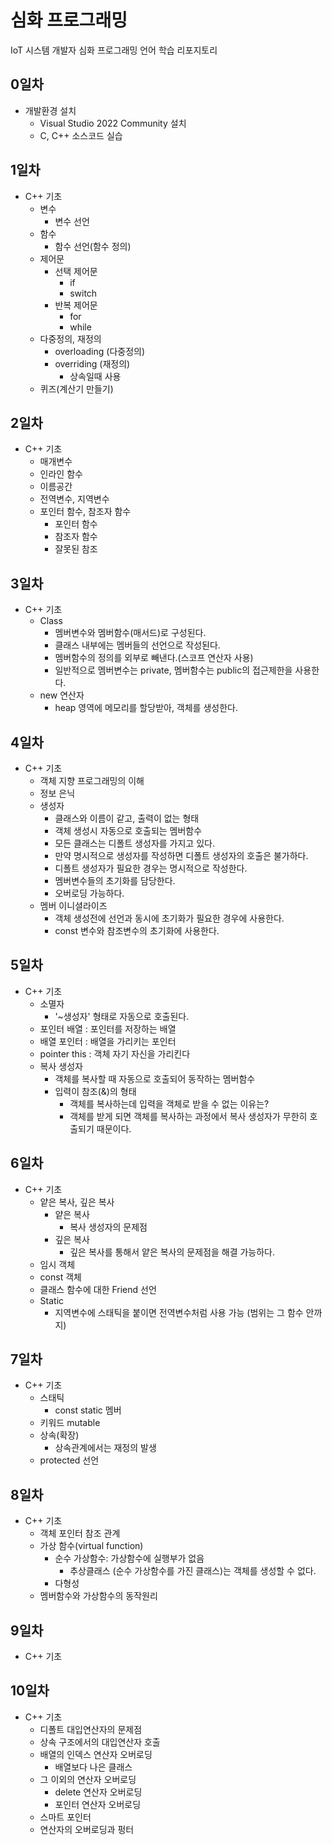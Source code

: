 # 심화 프로그래밍
IoT 시스템 개발자 심화 프로그래밍 언어 학습 리포지토리

## 0일차
- 개발환경 설치
	- Visual Studio 2022 Community 설치
	- C, C++ 소스코드 실습
	
## 1일차
- C++ 기초
	- 변수
		- 변수 선언
	- 함수
		- 함수 선언(함수 정의)
	- 제어문
		- 선택 제어문
			- if
			- switch
		- 반복 제어문
			- for
			- while
	- 다중정의, 재정의
		- overloading (다중정의)
		- overriding (재정의)
			- 상속일때 사용
	- 퀴즈(계산기 만들기)

## 2일차
- C++ 기초
	- 매개변수
	- 인라인 함수
	- 이름공간
	- 전역변수, 지역변수
	- 포인터 함수, 참조자 함수
		- 포인터 함수
		- 참조자 함수
		- 잘못된 참조
		
## 3일차
- C++ 기초
	- Class
		- 멤버변수와 멤버함수(매서드)로 구성된다.
		- 클래스 내부에는 멤버들의 선언으로 작성된다.
		- 멤버함수의 정의를 외부로 빼낸다.(스코프 연산자 사용)
		- 일반적으로 멤버변수는 private, 멤버함수는 public의 접근제한을 사용한다.
	- new 연산자
		- heap 영역에 메모리를 할당받아, 객체를 생성한다.

## 4일차
- C++ 기초
	- 객체 지향 프로그래밍의 이해
	- 정보 은닉
	- 생성자
		- 클래스와 이름이 같고, 출력이 없는 형태
		- 객체 생성시 자동으로 호출되는 멤버함수
		- 모든 클래스는 디폴트 생성자를 가지고 있다.
		- 만약 명시적으로 생성자를 작성하면 디폴트 생성자의 호출은 불가하다.
		- 디폴트 생성자가 필요한 경우는 명시적으로 작성한다.
		- 멤버변수들의 초기화를 담당한다.
		- 오버로딩 가능하다.
	- 멤버 이니셜라이즈
		- 객체 생성전에 선언과 동시에 초기화가 필요한 경우에 사용한다.
		- const 변수와 참조변수의 초기화에 사용한다.

## 5일차
- C++ 기초
	- 소멸자
		- '~생성자' 형태로 자동으로 호출된다.
	- 포인터 배열 : 포인터를 저장하는 배열
	- 배열 포인터 : 배열을 가리키는 포인터
	- pointer this : 객체 자기 자신을 가리킨다
	- 복사 생성자
		- 객체를 복사할 때 자동으로 호출되어 동작하는 멤버함수
		- 입력이 참조(&)의 형태
			- 객체를 복사하는데 입력을 객체로 받을 수 없는 이유는? 
			- 객체를 받게 되면 객체를 복사하는 과정에서 복사 생성자가 무한히 호출되기 때문이다.
		
	
## 6일차
- C++ 기초
	- 얕은 복사, 깊은 복사 
		- 얕은 복사
			- 복사 생성자의 문제점
		- 깊은 복사
			- 깊은 복사를 통해서 얕은 복사의 문제점을 해결 가능하다.
	- 임시 객체
	- const 객체
	- 클래스 함수에 대한 Friend 선언
	- Static
		- 지역변수에 스태틱을 붙이면 전역변수처럼 사용 가능 (범위는 그 함수 안까지)

## 7일차
- C++ 기초
	- 스태틱
		- const static 멤버
	- 키워드 mutable
	- 상속(확장)
		- 상속관계에서는 재정의 발생
	- protected 선언

## 8일차
- C++ 기초
	- 객체 포인터 참조 관계
	- 가상 함수(virtual function)
		- 순수 가상함수: 가상함수에 실행부가 없음
			- 추상클래스 (순수 가상함수를 가진 클래스)는 객체를 생성할 수 없다.
		- 다형성
	- 멤버함수와 가상함수의 동작원리

## 9일차
- C++ 기초


## 10일차
- C++ 기초
	- 디폴트 대입연산자의 문제점
	- 상속 구조에서의 대입연산자 호출
	- 배열의 인덱스 연산자 오버로딩
		- 배열보다 나은 클래스
	- 그 이외의 연산자 오버로딩
		- delete 연산자 오버로딩
		- 포인터 연산자 오버로딩
	- 스마트 포인터
	- 연산자의 오버로딩과 펑터